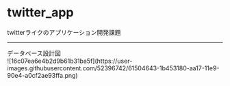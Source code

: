 # twitter_app
twitterライクのアプリケーション開発課題
<br/>
<hr>
<storng>データベース設計図</strong><br/>
![16c07ea6e4b2d9b61b31ba5f](https://user-images.githubusercontent.com/52396742/61504643-1b453180-aa17-11e9-90e4-a0cf2ae93ffa.png)
